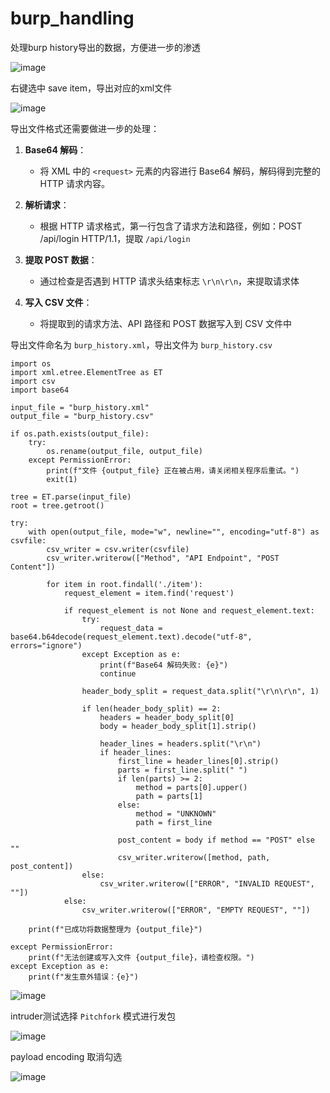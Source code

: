 # burp_handling
处理burp history导出的数据，方便进一步的渗透

![image](https://github.com/user-attachments/assets/c29256f8-51e7-494f-9aa1-543fb4dfc086)

右键选中 save item，导出对应的xml文件

![image](https://github.com/user-attachments/assets/a859be37-6f0d-467d-8f82-9c643565d261)

导出文件格式还需要做进一步的处理：

1. **Base64 解码**：

   - 将 XML 中的 `<request>` 元素的内容进行 Base64 解码，解码得到完整的 HTTP 请求内容。
     
3. **解析请求**：

    - 根据 HTTP 请求格式，第一行包含了请求方法和路径，例如：POST /api/login HTTP/1.1，提取 `/api/login`
  
4. **提取 POST 数据**：

   - 通过检查是否遇到 HTTP 请求头结束标志 `\r\n\r\n`，来提取请求体
     
5. **写入 CSV 文件**：

   - 将提取到的请求方法、API 路径和 POST 数据写入到 CSV 文件中

导出文件命名为 `burp_history.xml`，导出文件为 `burp_history.csv`

```
import os
import xml.etree.ElementTree as ET
import csv
import base64

input_file = "burp_history.xml"
output_file = "burp_history.csv"

if os.path.exists(output_file):
    try:
        os.rename(output_file, output_file)
    except PermissionError:
        print(f"文件 {output_file} 正在被占用，请关闭相关程序后重试。")
        exit(1)

tree = ET.parse(input_file)
root = tree.getroot()

try:
    with open(output_file, mode="w", newline="", encoding="utf-8") as csvfile:
        csv_writer = csv.writer(csvfile)
        csv_writer.writerow(["Method", "API Endpoint", "POST Content"])

        for item in root.findall('./item'):
            request_element = item.find('request')

            if request_element is not None and request_element.text:
                try:
                    request_data = base64.b64decode(request_element.text).decode("utf-8", errors="ignore")
                except Exception as e:
                    print(f"Base64 解码失败: {e}")
                    continue

                header_body_split = request_data.split("\r\n\r\n", 1)

                if len(header_body_split) == 2:
                    headers = header_body_split[0]
                    body = header_body_split[1].strip()

                    header_lines = headers.split("\r\n")
                    if header_lines:
                        first_line = header_lines[0].strip()
                        parts = first_line.split(" ")
                        if len(parts) >= 2:
                            method = parts[0].upper()
                            path = parts[1]
                        else:
                            method = "UNKNOWN"
                            path = first_line

                        post_content = body if method == "POST" else ""
                        csv_writer.writerow([method, path, post_content])
                else:
                    csv_writer.writerow(["ERROR", "INVALID REQUEST", ""])
            else:
                csv_writer.writerow(["ERROR", "EMPTY REQUEST", ""])

    print(f"已成功将数据整理为 {output_file}")

except PermissionError:
    print(f"无法创建或写入文件 {output_file}，请检查权限。")
except Exception as e:
    print(f"发生意外错误：{e}")
```

![image](https://github.com/user-attachments/assets/1395820f-279f-485a-bb0e-9b1538a582ba)

intruder测试选择 `Pitchfork` 模式进行发包

![image](https://github.com/user-attachments/assets/2505674d-9eb9-4c26-8b09-df7635e3dc7a)

payload encoding 取消勾选

![image](https://github.com/user-attachments/assets/2633e612-908f-4058-ad14-9b3f78648fc1)

